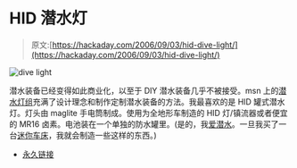 # HID 潜水灯

> 原文:[https://hackaday.com/2006/09/03/hid-dive-light/](https://hackaday.com/2006/09/03/hid-dive-light/)

![dive light](../Images/4fd6f27f5da35a572d32cababcab3516.png)

潜水装备已经变得如此商业化，以至于 DIY 潜水装备几乎不被接受。msn 上的[潜水灯组](http://groups.msn.com/Divelight/)充满了设计理念和制作定制潜水装备的方法。我最喜欢的是 HID 罐式潜水灯。灯头由 maglite 手电筒制成。使用为全地形车制造的 HID 灯/镇流器或者便宜的 MR16 卤素。电池装在一个单独的防水罐里。(是的，我[爱潜水](http://biobug.org/scuba/)。一旦我买了一台[迷你车床](http://www.mini-lathe.com/)，我就会制造一些这样的东西。)

*   [永久链接](http://groups.msn.com/Divelight/)